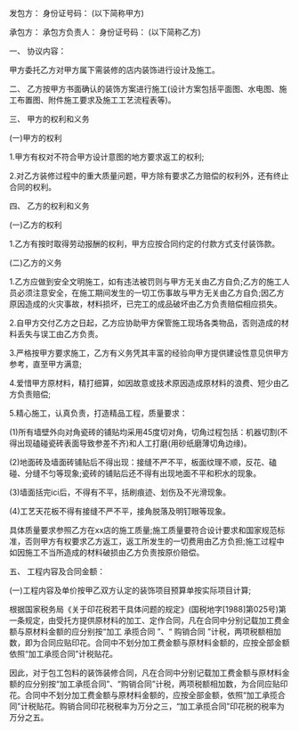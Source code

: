 
 


发包方： 身份证号码： (以下简称甲方)


承包方： 承包方负责人： 身份证号码： (以下简称乙方)


一、 协议内容：


甲方委托乙方对甲方属下需装修的店内装饰进行设计及施工。


二、 乙方按甲方书面确认的装饰方案进行施工(设计方案包括平面图、水电图、施工布置图、附件施工要求及施工工艺流程表等)。


三、 甲方的权利和义务


(一)甲方的权利


1.甲方有权对不符合甲方设计意图的地方要求返工的权利;


2.对乙方装修过程中的重大质量问题，甲方除有要求乙方赔偿的权利外，还有终止合同的权利。


四、 乙方的权利和义务


(一)乙方的权利


1.乙方有按时取得劳动报酬的权利，甲方应按合同约定的付款方式支付装饰款。


(二)乙方的义务


1.乙方应做到安全文明施工，如有违法被罚则与甲方无关由乙方自负;乙方的施工人员必须注意安全，在施工期间发生的一切工伤事故与甲方无关由乙方自负;因乙方原因造成的火灾事故，材料损坏，已完工的成品破坏由乙方负责赔偿相应损失。


2.自甲方交付乙方之日起，乙方应协助甲方保管施工现场各类物品，否则造成的材料丢失与误工由乙方负责。


3.严格按甲方要求施工，乙方有义务凭其丰富的经验向甲方提供建设性意见供甲方参考，直至甲方满意;


4.爱惜甲方原材料，精打细算，如因故意或技术原因造成原材料的浪费、短少由乙方负责赔偿;


5.精心施工，认真负责，打造精品工程，质量要求：


(1)所有墙壁外向对角瓷砖的铺贴均采用45度切对角，切角过程包括：机器切割(不得出现磕碰瓷砖表面导致参差不齐)和人工打磨(用砂纸磨薄切角边缘)。


(2)地面砖及墙面砖铺贴后不得出现：接缝不严不平，板面纹理不顺，反花、磕碰、分缝不匀等现象;瓷砖的铺贴后还不得有出现地面不平和积水的现象。 



(3)墙面括完ici后，不得有不平，括刷痕迹、划伤及不光滑现象。


(4)工艺天花板不得有接缝不严不平，接角脱落及明钉眼等现象。


具体质量要求参照乙方在xx店的施工质量;施工质量要符合设计要求和国家规范标准，否则甲方有权要求乙方返工，返工所发生的一切费用由乙方负担;施工过程中如因施工不当所造成的材料破损由乙方负责按原价赔偿。


五、 工程内容及合同金额：


(一)工程内容及单价按甲乙双方认定的装饰项目预算单按实际项目计算;


根据国家税务局《关于印花税若干具体问题的规定》(国税地字[1988]第025号)第一条规定，由受托方提供原材料的加工、定作合同，凡在合同中分别记载加工费金额与原材料金额的应分别按“加工
承揽合同
”、“
购销合同
”计税，两项税额相加数，即为合同应贴印花。合同中不划分加工费金额与原材料金额的，应按全部金额依照“加工承揽合同”计税贴花。


因此，对于包工包料的装饰装修合同，凡在合同中分别记载加工费金额与原材料金额的应分别按“加工承揽合同”、“购销合同”计税，两项税额相加数，为合同应贴印花。合同中不划分加工费金额与原材料金额的，应按全部金额，依照“加工承揽合同”计税贴花。购销合同印花税税率为万分之三，“加工承揽合同”印花税的税率为万分之五。
 


 

 
 
 
 
 
  


  
 

  


  


  
 
 
 
 

